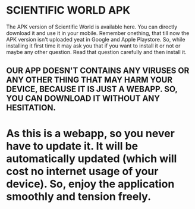 # SCIENTIFIC WORLD APK
The APK version of Scientific World is available here. You can directly download it and use it in your mobile.
Remember onething, that till now the APK version isn't uploaded yeat in Google and Apple Playstore. So, while installing it first time it may ask you that if you want to install it or not or maybe any other question. Read that question carefully and then install it.
## OUR APP DOESN'T CONTAINS ANY VIRUSES OR ANY OTHER THING THAT MAY HARM YOUR DEVICE, BECAUSE IT IS JUST A WEBAPP. SO, YOU CAN DOWNLOAD IT WITHOUT ANY HESITATION.
# As this is a webapp, so you never have to update it. It will be automatically updated (which will cost no internet usage of your device). So, enjoy the application smoothly and tension freely.
